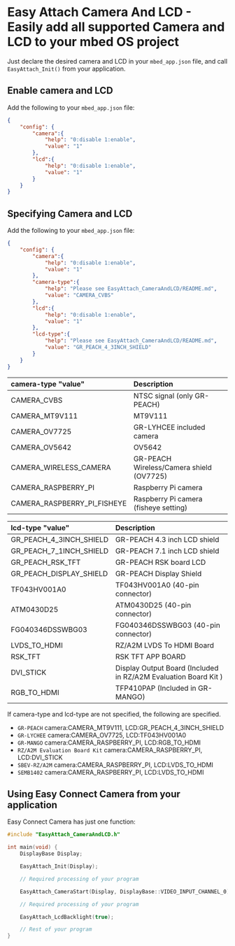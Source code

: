 # Easy Attach Camera And LCD - Easily add all supported Camera and LCD to your mbed OS project

Just declare the desired camera and LCD in your `mbed_app.json` file, and call `EasyAttach_Init()` from your application.

## Enable camera and LCD

Add the following to your ``mbed_app.json`` file:

```json
{
    "config": {
        "camera":{
            "help": "0:disable 1:enable",
            "value": "1"
        },
        "lcd":{
            "help": "0:disable 1:enable",
            "value": "1"
        }
    }
}
```

## Specifying Camera and LCD

Add the following to your ``mbed_app.json`` file:

```json
{
    "config": {
        "camera":{
            "help": "0:disable 1:enable",
            "value": "1"
        },
        "camera-type":{
            "help": "Please see EasyAttach_CameraAndLCD/README.md",
            "value": "CAMERA_CVBS"
        },
        "lcd":{
            "help": "0:disable 1:enable",
            "value": "1"
        },
        "lcd-type":{
            "help": "Please see EasyAttach_CameraAndLCD/README.md",
            "value": "GR_PEACH_4_3INCH_SHIELD"
        }
    }
}
```

| camera-type "value"        | Description                        |
|:---------------------------|:-----------------------------------|
| CAMERA_CVBS                | NTSC signal (only GR-PEACH)        |
| CAMERA_MT9V111             | MT9V111                            |
| CAMERA_OV7725              | GR-LYHCEE included camera          |
| CAMERA_OV5642              | OV5642                             |
| CAMERA_WIRELESS_CAMERA     | GR-PEACH Wireless/Camera shield (OV7725) |
| CAMERA_RASPBERRY_PI        | Raspberry Pi camera                |
| CAMERA_RASPBERRY_PI_FISHEYE| Raspberry Pi camera (fisheye setting) |

| lcd-type "value"           | Description                        |
|:---------------------------|:-----------------------------------|
| GR_PEACH_4_3INCH_SHIELD    | GR-PEACH 4.3 inch LCD shield       |
| GR_PEACH_7_1INCH_SHIELD    | GR-PEACH 7.1 inch LCD shield       |
| GR_PEACH_RSK_TFT           | GR-PEACH RSK board LCD             |
| GR_PEACH_DISPLAY_SHIELD    | GR-PEACH Display Shield            |
| TF043HV001A0               | TF043HV001A0 (40-pin connector)    |
| ATM0430D25                 | ATM0430D25 (40-pin connector)      |
| FG040346DSSWBG03           | FG040346DSSWBG03 (40-pin connector)|
| LVDS_TO_HDMI               | RZ/A2M LVDS To HDMI Board          |
| RSK_TFT                    | RSK TFT APP BOARD                  |
| DVI_STICK                  | Display Output Board (Included in RZ/A2M Evaluation Board Kit ) |
| RGB_TO_HDMI                | TFP410PAP (Included in GR-MANGO)   |

If camera-type and lcd-type are not specified, the following are specified.
* ``GR-PEACH``    camera:CAMERA_MT9V111, LCD:GR_PEACH_4_3INCH_SHIELD  
* ``GR-LYCHEE``   camera:CAMERA_OV7725,  LCD:TF043HV001A0  
* ``GR-MANGO``    camera:CAMERA_RASPBERRY_PI,  LCD:RGB_TO_HDMI  
* ``RZ/A2M Evaluation Board Kit`` camera:CAMERA_RASPBERRY_PI, LCD:DVI_STICK
* ``SBEV-RZ/A2M`` camera:CAMERA_RASPBERRY_PI, LCD:LVDS_TO_HDMI
* ``SEMB1402``    camera:CAMERA_RASPBERRY_PI, LCD:LVDS_TO_HDMI


## Using Easy Connect Camera from your application

Easy Connect Camera has just one function:

```cpp
#include "EasyAttach_CameraAndLCD.h"

int main(void) {
    DisplayBase Display;

    EasyAttach_Init(Display);

    // Required processing of your program

    EasyAttach_CameraStart(Display, DisplayBase::VIDEO_INPUT_CHANNEL_0);

    // Required processing of your program

    EasyAttach_LcdBacklight(true);

    // Rest of your program
}
```
